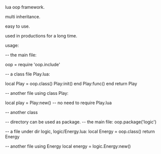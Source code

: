 lua oop framework.

multi inheritance.

easy to use.

used in productions for a long time.


usage:

-- the main file:

oop = require 'oop.include'


-- a class file  Play.lua:

local Play = oop.class()
Play:init()
end
Play:func()
end
return Play


-- another file using class Play:

local play = Play:new() -- no need to require Play.lua


-- another class 

-- directory can be used as package.
-- the main file:
oop.package('logic')

-- a file under dir logic, logic/Energy.lua:
local Energy = oop.class()
return Energy

-- another file using Energy
local energy = logic.Energy:new()

